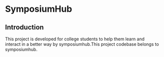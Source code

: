 # SymposiumHub

## Introduction
This project is developed for  college students to help them learn and interact in a better way by symposiumhub.This project codebase belongs to 
symposiumhub.





